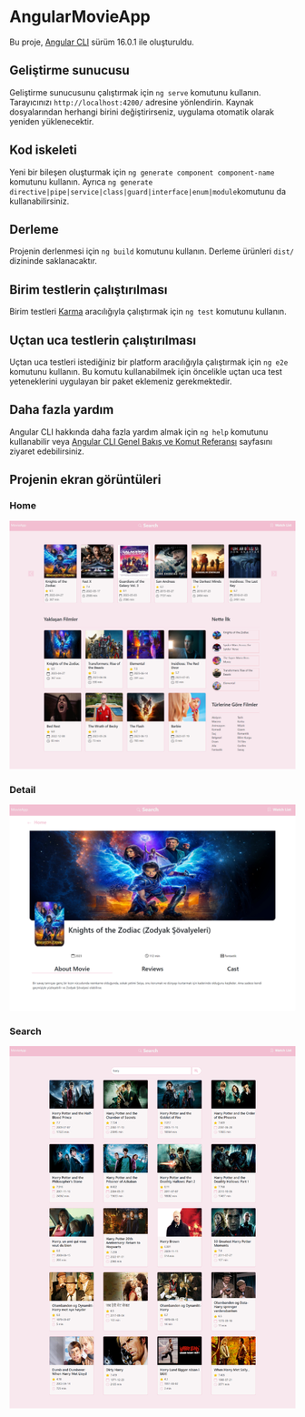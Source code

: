 # AngularMovieApp

Bu proje, [Angular CLI](https://github.com/angular/angular-cli) sürüm 16.0.1 ile oluşturuldu.

## Geliştirme sunucusu

Geliştirme sunucusunu çalıştırmak için `ng serve` komutunu kullanın. Tarayıcınızı `http://localhost:4200/` adresine yönlendirin. Kaynak dosyalarından herhangi birini değiştirirseniz, uygulama otomatik olarak yeniden yüklenecektir.

## Kod iskeleti

Yeni bir bileşen oluşturmak için `ng generate component component-name` komutunu kullanın. Ayrıca `ng generate directive|pipe|service|class|guard|interface|enum|module`komutunu da kullanabilirsiniz.

## Derleme

Projenin derlenmesi için `ng build` komutunu kullanın. Derleme ürünleri `dist/` dizininde saklanacaktır.

## Birim testlerin çalıştırılması

Birim testleri [Karma](https://karma-runner.github.io) aracılığıyla çalıştırmak için `ng test` komutunu kullanın.

## Uçtan uca testlerin çalıştırılması

Uçtan uca testleri istediğiniz bir platform aracılığıyla çalıştırmak için `ng e2e` komutunu kullanın. Bu komutu kullanabilmek için öncelikle uçtan uca test yeteneklerini uygulayan bir paket eklemeniz gerekmektedir.

## Daha fazla yardım

Angular CLI hakkında daha fazla yardım almak için `ng help` komutunu kullanabilir veya [Angular CLI Genel Bakış ve Komut Referansı](https://angular.io/cli) sayfasını ziyaret edebilirsiniz.


## Projenin ekran görüntüleri

### Home

![](/src/assets/home.png)

### Detail

![](/src/assets/detail.png)

### Search

![](/src/assets/search.png)
